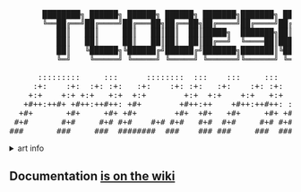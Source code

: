 <pre>

       ████████╗ ██████╗ ██████╗ ██████╗ ███████╗███████╗ ██████╗      ██████╗  ██████╗
       ╚══██╔══╝██╔════╝██╔═══██╗██╔══██╗██╔════╝██╔════╝██╔═████╗    ██╔════╝ ██╔═══██╗
          ██║   ██║     ██║   ██║██║  ██║█████╗  ███████╗██║██╔██║    ██║  ███╗██║   ██║
          ██║   ██║     ██║   ██║██║  ██║██╔══╝  ╚════██║████╔╝██║    ██║   ██║██║   ██║
          ██║   ╚██████╗╚██████╔╝██████╔╝███████╗███████║╚██████╔╝    ╚██████╔╝╚██████╔╝
          ╚═╝    ╚═════╝ ╚═════╝ ╚═════╝ ╚══════╝╚══════╝ ╚═════╝      ╚═════╝  ╚═════╝

      :::::::::     :::      ::::::::  :::    :::     :::      ::::::::  :::::::::: ::::::::
     :+:    :+:  :+: :+:   :+:    :+: :+:   :+:    :+: :+:   :+:    :+: :+:       :+:    :+:
    +:+    +:+ +:+   +:+  +:+        +:+  +:+    +:+   +:+  +:+        +:+       +:+
   +#++:++#+ +#++:++#++: +#+        +#++:++    +#++:++#++: :#:        +#++:++#  +#++:++#++
  +#+       +#+     +#+ +#+        +#+  +#+   +#+     +#+ +#+   +#+# +#+              +#+
 #+#       #+#     #+# #+#    #+# #+#   #+#  #+#     #+# #+#    #+# #+#       #+#    #+#
###       ###     ###  ########  ###    ### ###     ###  ########  ########## ########
</pre>
<details>
  <summary>art info </summary>
  http://www.patorjk.com/software/taag/#p=display&f=Alligator&t=packages
  http://www.patorjk.com/software/taag/#p=display&f=ANSI%20Shadow&t=tcodes0%20go
</details>

## Documentation [is on the wiki](https://github.com/tcodes0/go/wiki)
